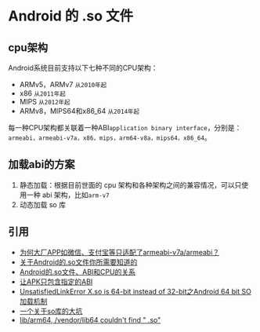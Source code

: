 # Android 的 .so 文件

## cpu架构

Android系统目前支持以下七种不同的CPU架构：

- ARMv5，ARMv7 `从2010年起`
- x86 `从2011年起`
- MIPS `从2012年起`
- ARMv8，MIPS64和x86_64 `从2014年起`

每一种CPU架构都关联着一种ABI`application binary interface`，分别是：`armeabi，armeabi-v7a，x86，mips，arm64-v8a，mips64，x86_64`。

## 加载abi的方案

1. 静态加载：根据目前世面的 cpu 架构和各种架构之间的兼容情况，可以只使用一种 abi 架构，比如`arm-v7`
2. 动态加载 so 库

## 引用

- [为何大厂APP如微信、支付宝等只适配了armeabi-v7a/armeabi？](https://mp.weixin.qq.com/s/jnZpgaRFQT5ULk9tHWMAGg)
- [关于Android的.so文件你所需要知道的](http://www.jianshu.com/p/cb05698a1968)
- [Android的.so文件、ABI和CPU的关系](http://blog.csdn.net/xx326664162/article/details/51163905)
- [让APK只包含指定的ABI](http://blog.csdn.net/justfwd/article/details/49308199)
- [UnsatisfiedLinkError X.so is 64-bit instead of 32-bit之Android 64 bit SO加载机制](http://blog.csdn.net/canney_chen/article/details/50633982)
- [一个关于so库的大坑](https://zhuanlan.zhihu.com/p/21359984)
- [lib/arm64, /vendor/lib64 couldn't find " .so"](http://blog.csdn.net/qq_35599978/article/details/72722146)
